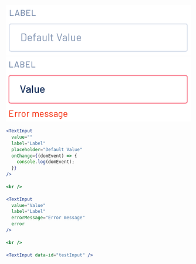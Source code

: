 <div class="references">
  <div class="reference">
    <a href="public/images/components/TextInput/1.png">
      <img src="public/images/components/TextInput/1.png" alt="TextInput 1" />
    </a>
  </div>
  <div class="reference">
    <a href="public/images/components/TextInput/2.png">
      <img src="public/images/components/TextInput/2.png" alt="TextInput 2" />
    </a>
  </div>
</div>

```jsx
<TextInput
  value=""
  label="Label"
  placeholder="Default Value"
  onChange={(domEvent) => {
    console.log(domEvent);
  }}
/>

<br />

<TextInput
  value="Value"
  label="Label"
  errorMessage="Error message"
  error
/>

<br />

<TextInput data-id="testInput" />
```
